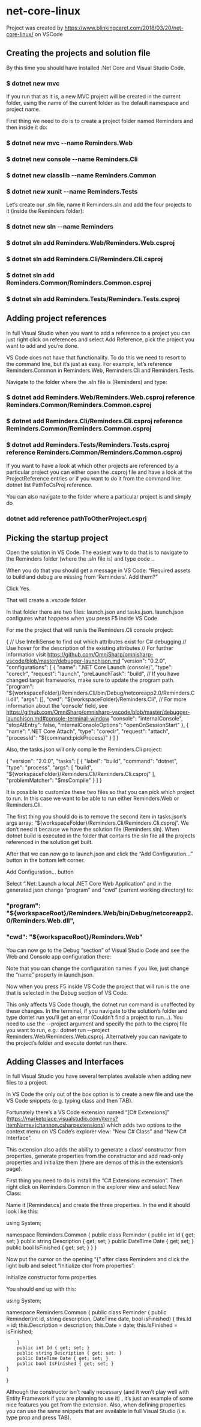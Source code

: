 # net-core-linux

Project was created by https://www.blinkingcaret.com/2018/03/20/net-core-linux/ on VSCode

## Creating the projects and solution file

By this time you should have installed .Net Core and Visual Studio Code. 

### $ dotnet new mvc

If you run that as it is, a new MVC project will be created in the current folder, using the name of the current folder as the default namespace and project name.

First thing we need to do is to create a project folder named Reminders and then inside it do:

### $ dotnet new mvc --name Reminders.Web
### $ dotnet new console --name Reminders.Cli
### $ dotnet new classlib --name Reminders.Common
### $ dotnet new xunit --name Reminders.Tests

Let’s create our .sln file, name it Reminders.sln and add the four projects to it (inside the Reminders folder):

### $ dotnet new sln --name Reminders
### $ dotnet sln add Reminders.Web/Reminders.Web.csproj
### $ dotnet sln add Reminders.Cli/Reminders.Cli.csproj
### $ dotnet sln add Reminders.Common/Reminders.Common.csproj
### $ dotnet sln add Reminders.Tests/Reminders.Tests.csproj

## Adding project references

In full Visual Studio when you want to add a reference to a project you can just right click on references and select Add Reference, pick the project you want to add and you’re done.

VS Code does not have that functionality. To do this we need to resort to the command line, but it’s just as easy. For example, let’s reference Reminders.Common in Reminders.Web, Reminders.Cli and Reminders.Tests.

Navigate to the folder where the .sln file is (Reminders) and type:

### $ dotnet add Reminders.Web/Reminders.Web.csproj reference Reminders.Common/Reminders.Common.csproj
### $ dotnet add Reminders.Cli/Reminders.Cli.csproj reference Reminders.Common/Reminders.Common.csproj
### $ dotnet add Reminders.Tests/Reminders.Tests.csproj reference Reminders.Common/Reminders.Common.csproj

If you want to have a look at which other projects are referenced by a particular project you can either open the .csproj file and have a look at the ProjectReference entries or if you want to do it from the command line: dotnet list PathToCsProj reference.

You can also navigate to the folder where a particular project is and simply do 
### dotnet add reference pathToOtherProject.csprj


## Picking the startup project

Open the solution in VS Code. The easiest way to do that is to navigate to the Reminders folder (where the .sln file is) and type code ..

When you do that you should get a message in VS Code: “Required assets to build and debug are missing from ‘Reminders’. Add them?”

Click Yes.

That will create a .vscode folder.

In that folder there are two files: launch.json and tasks.json. launch.json configures what happens when you press F5 inside VS Code.

For me the project that will run is the Reminders.Cli console project:

{
// Use IntelliSense to find out which attributes exist for C# debugging
// Use hover for the description of the existing attributes
// For further information visit https://github.com/OmniSharp/omnisharp-vscode/blob/master/debugger-launchjson.md
"version": "0.2.0",
"configurations": [
    {
      "name": ".NET Core Launch (console)",
      "type": "coreclr",
      "request": "launch",
      "preLaunchTask": "build",
      // If you have changed target frameworks, make sure to update the program path.
      "program": "${workspaceFolder}/Reminders.Cli/bin/Debug/netcoreapp2.0/Reminders.Cli.dll",
      "args": [],
      "cwd": "${workspaceFolder}/Reminders.Cli",
      // For more information about the 'console' field, see https://github.com/OmniSharp/omnisharp-vscode/blob/master/debugger-launchjson.md#console-terminal-window
      "console": "internalConsole",
      "stopAtEntry": false,
      "internalConsoleOptions": "openOnSessionStart"
    },
    {
      "name": ".NET Core Attach",
      "type": "coreclr",
      "request": "attach",
      "processId": "${command:pickProcess}"
    }
  ]
}

Also, the tasks.json will only compile the Reminders.Cli project:

{
  "version": "2.0.0",
  "tasks": [
    {
      "label": "build",
      "command": "dotnet",
      "type": "process",
      "args": [
        "build",
        "${workspaceFolder}/Reminders.Cli/Reminders.Cli.csproj"
      ],
      "problemMatcher": "$msCompile"
    }
  ]
}

It is possible to customize these two files so that you can pick which project to run. In this case we want to be able to run either Reminders.Web or Reminders.Cli.

The first thing you should do is to remove the second item in tasks.json‘s args array: “${workspaceFolder}/Reminders.Cli/Reminders.Cli.csproj”. We don’t need it because we have the solution file (Reminders.sln). When dotnet build is executed in the folder that contains the sln file all the projects referenced in the solution get built.

After that we can now go to launch.json and click the “Add Configuration…” button in the bottom left corner.

Add Configuration... button

Select “.Net: Launch a local .NET Core Web Application” and in the generated json change “program” and “cwd” (current working directory) to:

### "program": "${workspaceRoot}/Reminders.Web/bin/Debug/netcoreapp2.0/Reminders.Web.dll",
### "cwd": "${workspaceRoot}/Reminders.Web"

You can now go to the Debug “section” of Visual Studio Code and see the Web and Console app configuration there:


Note that you can change the configuration names if you like, just change the “name” property in launch.json.

Now when you press F5 inside VS Code the project that will run is the one that is selected in the Debug section of VS Code.

This only affects VS Code though, the dotnet run command is unaffected by these changes. In the terminal, if you navigate to the solution’s folder and type dontet run you’ll get an error (Couldn’t find a project to run…). You need to use the --project argument and specify the path to the csproj file you want to run, e.g.: dotnet run --project Reminders.Web/Reminders.Web.csproj. Alternatively you can navigate to the project’s folder and execute dontet run there.




## Adding Classes and Interfaces

In full Visual Studio you have several templates available when adding new files to a project.

In VS Code the only out of the box option is to create a new file and use the VS Code snippets (e.g. typing class and then TAB).

Fortunately there’s a VS Code extension named “[C# Extensions]” (https://marketplace.visualstudio.com/items?itemName=jchannon.csharpextensions) which adds two options to the context menu on VS Code’s explorer view: “New C# Class” and “New C# Interface”.

This extension also adds the ability to generate a class’ constructor from properties, generate properties from the constructor and add read-only properties and initialize them (there are demos of this in the extension’s page).

First thing you need to do is install the “C# Extensions extension”. Then right click on Reminders.Common in the explorer view and select New Class:

Name it [Reminder.cs] and create the three properties. In the end it should look like this:

  using System;

  namespace Reminders.Common
  {
    public class Reminder
    {
      public int Id { get; set; }
      public string Description { get; set; }
      public DateTime Date { get; set; }
      public bool IsFinished { get; set; }
    }
  }

Now put the cursor on the opening “{” after class Reminders and click the light bulb and select “Initialize ctor from properties”:

Initialize constructor form properties

You should end up with this:

using System;

namespace Reminders.Common
{
    public class Reminder
    {
        public Reminder(int id, string description, DateTime date, bool isFinished)
        {
            this.Id = id;
            this.Description = description;
            this.Date = date;
            this.IsFinished = isFinished;

        }
        public int Id { get; set; }
        public string Description { get; set; }
        public DateTime Date { get; set; }
        public bool IsFinished { get; set; }
    }
}

Although the constructor isn’t really necessary (and it won’t play well with Entity Framework if you are planning to use it) , it’s just an example of some nice features you get from the extension. Also, when defining properties you can use the same snippets that are available in full Visual Studio (i.e. type prop and press TAB).